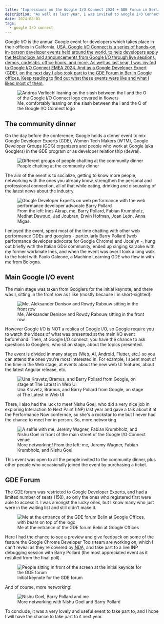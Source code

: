 ```yaml
---
title: "Impressions on the Google I/O Connect 2024 + GDE Forum in Berlin"
description: "As well as last year, I was invited to Google I/O Connect EMEA 2024. And as a Google Developer Expert (GDE), on the next day I also took part to the GDE Forum in Berlin Google offices. My impressions are in this blog post."
date: 2024-08-01
tags:
  - google I/O connect
---
```


Google I/O is the annual Google event for developers which takes place in their offices in California, <abbr title="United States of America">USA</title>.
Google I/O Connect is a series of hands-on, in-person developer events held around the world, to help developers apply the technology and announcements from Google I/O through live sessions, demos, codelabs, office hours, and more.
As well as last year, I was invited to Google I/O Connect <abbr title="Europe, Middle-East and Africa">EMEA</abbr> 2024. 
And as a Google Developer Expert (GDE), on the next day I also took part to the GDE Forum in Berlin Google offices. 
Keep reading to find out what these events were like and what I liked most of them.

<figure>
	<img src="01_cover.jpg" alt="Andrea Verlicchi leaning on the slash between the I and the O of the Google I/O Connect logo covered in flowers" sizes="648px" loading="eager" fetchpriority="high">
	<figcaption>Me, comfortably leaning on the slash between the I and the O of the Google I/O Connect logo</figcaption>
</figure>

## The community dinner

On the day before the conference, Google holds a dinner event to mix Google Developer Experts (GDE), Women Tech Makers (WTM), Google Developer Groups (GDG) organizers and people who work at Google (aka Googlers) in the GDE program or as developer relationship (devrel).

<figure>
	<img src="02_community_dinner_people.jpg" alt="Different groups of people chatting at the community dinner" sizes="648px">
	<figcaption>People chatting at the community dinner</figcaption>
</figure>

The aim of the event is to socialize, getting to know more people, networking with the ones you already know, strengthen the personal and professional connection, all of that while eating, drinking and discussing of the latest news about the industry.

<figure>
	<img src="03_community_web_performance.jpg" alt="Google Developer Experts on web performance with the web performance developer advocate Barry Pollard" sizes="648px">
	<figcaption>From the left: Ines Akrap, me, Barry Pollard, Fabian Krumbholz, Medhat Dawoud, Jad Joubran, Erwin Hofman, Joan León, Anna Migas.</figcaption>
</figure>

I enjoyed the event, spent most of the time chatting with other web performance GDEs and googlers - particularly Barry Pollard (web performance developer advocate for Google Chrome) and Jocelyn -, hung out briefly with the Italian GDG community, ended up singing karaoke with my former workmate Ines, and when the event was over I took a long walk to the hotel with Paolo Galeone, a Machine Learning GDE who flew in with me from Bologna.

## Main Google I/O event

The main stage was taken from Googlers for the initial keynote, and there was I, sitting in the front row as I like (mostly because I'm short-sighted).

<figure>
	<img src="04_me_front_row.jpg" alt="Me, Aleksander Denisov and Rowdy Rabouw sitting in the front row" sizes="648px">
	<figcaption>Me, Aleksander Denisov and Rowdy Rabouw sitting in the front row</figcaption>
</figure>

However Google I/O is NOT a replica of Google I/O, so Google require you to watch the videos of what was presented at the main I/O event beforehand. Then, at Google I/O connect, you have the chance to ask questions to Googlers, who sit on stage, about the topics presented.

The event is divided in many stages (Web, AI, Android, Flutter, etc.) so you can attend the ones you're most interested in. For example, I spent most of the time in the Web stage, at events about the new web UI features, about the latest Angular release, etc.

<figure>
	<img src="05_latest_web_ui_una_bramus_barry.jpg" alt="Una Kravetz, Bramus, and Barry Pollard from Google, on stage at The Latest in Web UI" sizes="648px">
	<figcaption>Una Kravetz, Bramus, and Barry Pollard from Google, on stage at The Latest in Web UI</figcaption>
</figure>

There, I also had the luck to meet Nishu Goel, who did a very nice job in exploring Interaction to Next Paint (INP) last year and gave a talk about it at the Performance Now confernce, so she's a rockstar to me but I never had the chance to meet her in person. So, more networking.

<figure>
	<img src="06_me_jeremy_wagner_fabian_krumbholz_nishu_goel.jpg" alt="A selfie with me, Jeremy Wagner, Fabian Krumbholz, and Nishu Goel in front of the main street of the Google I/O Connect venue" sizes="648px">
	<figcaption>More networking! From the left: me, Jeremy Wagner, Fabian Krumbholz, and Nishu Goel</figcaption>
</figure>

This event was open to all the people invited to the community dinner, plus other people who occasionally joined the event by purchasing a ticket.

## GDE Forum

The GDE forum was restricted to Google Developer Experts, and had a limited number of seats (150), so only the ones who registered first were able to access it. I was amongst the lucky ones, but I know many who just were in the waiting list and still didn't make it.

<figure>
	<img src="07_me_gde_forum_berlin_google_offices.jpg" alt="Me at the entrance of the GDE forum Belin at Google Offices, with bears on top of the logo" sizes="648px">
	<figcaption>Me at the entrance of the GDE forum Belin at Google Offices</figcaption>
</figure>

Here I had the chance to see a preview and give feedback on some of the feature the Google Chrome Developer Tools team are working on, which I can't reveal as they're covered by <abbr title="Non-discosure Agreement">NDA</abbr>, and take part to a live INP debugging session with Barry Pollard (the most appreciated event as it resulted from the final poll).

<figure>
	<img src="08_initial_keybote_gde_forum.jpg" alt="People sitting in front of the screen at the initial keynote for the GDE forum" sizes="648px">
	<figcaption>Initial keynote for the GDE forum</figcaption>
</figure>

And of course, more networking!

<figure>
	<img src="10_more_networking_google_gde_forum.jpg" alt="Nishu Goel, Barry Pollard and me" sizes="648px">
	<figcaption>More networking with Nishu Goel and Barry Pollard</figcaption>
</figure>

To conclude, it was a very lovely and useful event to take part to, and I hope I will have the chance to take part to it next year.

